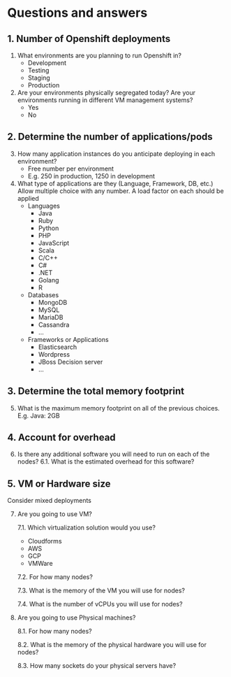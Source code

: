 # Questions and answers
## 1. Number of Openshift deployments
1. What environments are you planning to run Openshift in?
   - Development
   - Testing
   - Staging
   - Production
2. Are your environments physically segregated today? Are your environments running in different VM management systems?
   - Yes
   - No
## 2. Determine the number of applications/pods
3. How many application instances do you anticipate deploying in each environment?
   - Free number per environment
   - E.g. 250 in production, 1250 in development
4. What type of applications are they (Language, Framework, DB, etc.)
Allow multiple choice with any number. A load factor on each should be applied
   - Languages
     - Java
     - Ruby
     - Python
     - PHP
     - JavaScript
     - Scala
     - C/C++
     - C#
     - .NET
     - Golang
     - R
   - Databases
     - MongoDB
     - MySQL
     - MariaDB
     - Cassandra
     - ...
   - Frameworks or Applications
     - Elasticsearch
     - Wordpress
     - JBoss Decision server
     - ...
## 3. Determine the total memory footprint
5. What is the maximum memory footprint on all of the previous choices. E.g. Java: 2GB
## 4. Account for overhead
6. Is there any additional software you will need to run on each of the nodes?
   6.1. What is the estimated overhead for this software?
## 5. VM or Hardware size
Consider mixed deployments

7. Are you going to use VM?

   7.1. Which virtualization solution would you use?
   - Cloudforms
   - AWS
   - GCP
   - VMWare

   7.2. For how many nodes?
   
   7.3. What is the memory of the VM you will use for nodes?
   
   7.4. What is the number of vCPUs you will use for nodes?
   
   
8. Are you going to use Physical machines?

   8.1. For how many nodes?

   8.2. What is the memory of the physical hardware you will use for nodes?

   8.3. How many sockets do your physical servers have?
